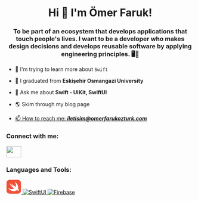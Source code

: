 <h1 align="center"> Hi 👋 I'm Ömer Faruk! </h1>
<h3 align="center">To be part of an ecosystem that develops applications that touch people's lives. I want to be a developer who makes design decisions and develops reusable software by applying engineering principles. 🖥📲</h3>

- 🔭 I'm trying to learn more about `Swift`

- 🌱 I graduated from **Eskişehir Osmangazi University**

- 💬 Ask me about **Swift - UIKit, SwiftUI**

- 🌎 Skim through my blog page <a href="https://www.omerfarukozturk.com">

- 📫 How to reach me:  ***iletisim@omerfarukozturk.com***

<h3 align="left">Connect with me:</h3>
<p align="left">
<a href="https://www.linkedin.com/in/ozturkomerfaruk/" target="blank"><img align="center" src="https://raw.githubusercontent.com/rahuldkjain/github-profile-readme-generator/master/src/images/icons/Social/linked-in-alt.svg" height="30" width="40" /></a>
 

<h3 align="left">Languages and Tools:</h3>
            
<p align="left">
</a> <a href="https://developer.apple.com/swift/" target="_blank"> <img src="https://raw.githubusercontent.com/devicons/devicon/master/icons/swift/swift-original.svg" alt="Swift" width="40" height="40"/> </a>
<a href="https://developer.apple.com/xcode/swiftui/" target="_blank"> <img src="https://developer.apple.com/assets/elements/icons/swiftui/swiftui-96x96_2x.png" alt="SwiftUI" width="40" height="40"/>
<a href="https://firebase.google.com/" target="_blank"> <img src="https://www.vectorlogo.zone/logos/firebase/firebase-icon.svg" alt="Firebase" width="40" height="40"/>
</p>
         
    
